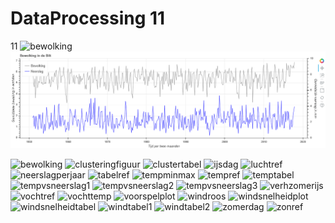 # DataProcessing 11
11
<img src="/woofmeow1/DataProcessing-Website/blob/master/docs/bewolking.png" alt="bewolking" allign="left">
<img src="bewolking.png" alt="bewolking" allign="left">

<img src="https://woofmeow1.github.io/DataProcessing-Website/docs/bewolking.png" alt="bewolking" allign="centre">
<img src="https://woofmeow1.github.io/DataProcessing-Website/docs/clusteringfiguur.png" alt="clusteringfiguur" allign="right">
<img src="https://woofmeow1.github.io/DataProcessing-Website/docs/clustertabel.png" alt="clustertabel" allign="middle">
<img src="https://woofmeow1.github.io/DataProcessing-Website/docs/ijsdag.png" alt="ijsdag" allign="middle">
<img src="https://woofmeow1.github.io/DataProcessing-Website/docs/luchtref.png" alt="luchtref" allign="middle">
<img src="https://woofmeow1.github.io/DataProcessing-Website/docs/neerslagperjaar.png" alt="neerslagperjaar" allign="middle">
<img src="https://woofmeow1.github.io/DataProcessing-Website/docs/tabelref.png" alt="tabelref" allign="middle">
<img src="https://woofmeow1.github.io/DataProcessing-Website/docs/tempminmax.png" alt="tempminmax" allign="middle">
<img src="https://woofmeow1.github.io/DataProcessing-Website/docs/tempref.png" alt="tempref" allign="middle">
<img src="https://woofmeow1.github.io/DataProcessing-Website/docs/temptabel.png" alt="temptabel" allign="middle">
<img src="https://woofmeow1.github.io/DataProcessing-Website/docs/tempvsneerslag1.png" alt="tempvsneerslag1" allign="middle">
<img src="https://woofmeow1.github.io/DataProcessing-Website/docs/tempvsneerslag2.png" alt="tempvsneerslag2" allign="middle">
<img src="https://woofmeow1.github.io/DataProcessing-Website/docs/tempvsneerslag3.png" alt="tempvsneerslag3" allign="middle">
<img src="https://woofmeow1.github.io/DataProcessing-Website/docs/verhzomerijs.png" alt="verhzomerijs" allign="middle">
<img src="https://woofmeow1.github.io/DataProcessing-Website/docs/vochtref.png" alt="vochtref" allign="middle">
<img src="https://woofmeow1.github.io/DataProcessing-Website/docs/vochttemp.png" alt="vochttemp" allign="middle">
<img src="https://woofmeow1.github.io/DataProcessing-Website/docs/voorspelplot.png" alt="voorspelplot" allign="middle">
<img src="https://woofmeow1.github.io/DataProcessing-Website/docs/windroos.png" alt="windroos" allign="middle">
<img src="https://woofmeow1.github.io/DataProcessing-Website/docs/windsnelheidplot.png" alt="windsnelheidplot" allign="middle">
<img src="https://woofmeow1.github.io/DataProcessing-Website/docs/windsnelheidtabel.png" alt="windsnelheidtabel" allign="middle">
<img src="https://woofmeow1.github.io/DataProcessing-Website/docs/windtabel1.png" alt="windtabel1" allign="middle">
<img src="https://woofmeow1.github.io/DataProcessing-Website/docs/windtabel2.png" alt="windtabel2" allign="middle">
<img src="https://woofmeow1.github.io/DataProcessing-Website/docs/zomerdag.png" alt="zomerdag" allign="middle">
<img src="https://woofmeow1.github.io/DataProcessing-Website/docs/zonref.png" alt="zonref" allign="middle">







